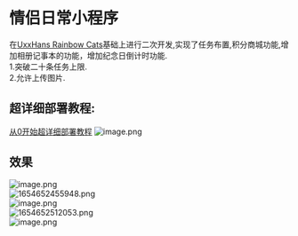 # 情侣日常小程序
在[UxxHans Rainbow Cats](https://github.com/UxxHans/Rainbow-Cats-Personal-WeChat-MiniProgram)基础上进行二次开发,实现了任务布置,积分商城功能,增加相册记事本的功能，增加纪念日倒计时功能.  
1.突破二十条任务上限.  
2.允许上传图片.  

## 超详细部署教程:
[从0开始超详细部署教程](https://jetzihan.netlify.app/docs/FrontEnd/FETricks/mini-inannan)
![image.png](https://tva1.sinaimg.cn/large/006SHRs9gy1h3acl0o1y1j31hc0pyh6u.jpg)  
## 效果
![image.png](https://tva1.sinaimg.cn/large/006SHRs9gy1h30l8i178nj30fl0n4acl.jpg)  
![1654652455948.png](https://tva1.sinaimg.cn/large/006SHRs9gy1h30l94cc0jj30fi0mzgo5.jpg)  
![image.png](https://tva1.sinaimg.cn/large/006SHRs9gy1h30l9br2mbj30c50mjwfx.jpg)  
![1654652512053.png](https://tva1.sinaimg.cn/large/006SHRs9gy1h30la2h8n9j30cd0mimzv.jpg)  
![image.png](https://tva1.sinaimg.cn/large/006SHRs9gy1h30lak5tcpj30c80mztb1.jpg)
